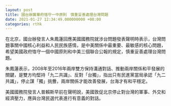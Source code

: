 ```yaml
---
layout: post
title: 國台辦冀華府恪守一中原則　慎重妥善處理台灣問題
date: 2021-01-27 12:34:49.000000000 +08:00
categories: rthk
---
```


在北京，國台辦發言人朱鳳蓮回應美國國務院就涉台問題發表聲明時表示，台灣問題事關中國核心利益和人民民族感情，是中美關係中最重要、最敏感的核心問題，希望美國政府恪守一個中國原則和中美三個聯合公報的規定，慎重妥善處理台灣問題。

朱鳳蓮表示，2008年至2016年兩岸雙方保持溝通對話、推動兩岸關係和平發展的關鍵，是雙方均堅持「九二共識」、反對「台獨」，指出只有民進黨當局承認「九二共識」，停止謀「獨」挑釁，兩岸關係才能改善發展，台海才有和平穩定。

美國國務院發言人普賴斯早前在聲明說，美國敦促北京停止對台灣的軍事、外交和經濟壓力，應與台灣民選代表進行有意義的對話。
